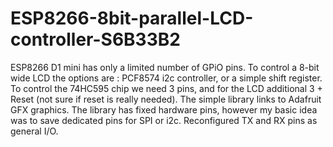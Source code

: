 # ESP8266-8bit-parallel-LCD-controller-S6B33B2
ESP8266 D1 mini has only a limited number of GPiO pins. To control a 8-bit wide LCD the options are : PCF8574 i2c controller, or a simple shift register. 
To control the 74HC595 chip we need 3 pins, and for the LCD additional 3 + Reset (not sure if reset is really needed). 
The simple library links to Adafruit GFX graphics.
The library has fixed hardware pins, however my basic idea was to save dedicated pins for SPI or i2c. Reconfigured TX and RX pins as general I/O.
